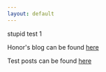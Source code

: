 ```yaml
---
layout: default
---
```

stupid test 1

Honor's blog can be found [here](https://suzannehare.github.io/testrepo.github.io/Honorblog/)

Test posts can be found [here](https://suzannehare.github.io/testrepo.github.io/_posts/)
